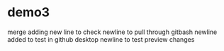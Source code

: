 # demo3
merge
adding new line to check
newline to pull through gitbash
newline added to test in github desktop
newline to test preview changes
